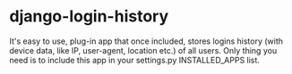 # django-login-history

It's easy to use, plug-in app that once included, stores logins history (with device data, like IP, user-agent, location etc.) of all users. Only thing you need is to include this app in your settings.py INSTALLED_APPS list.
